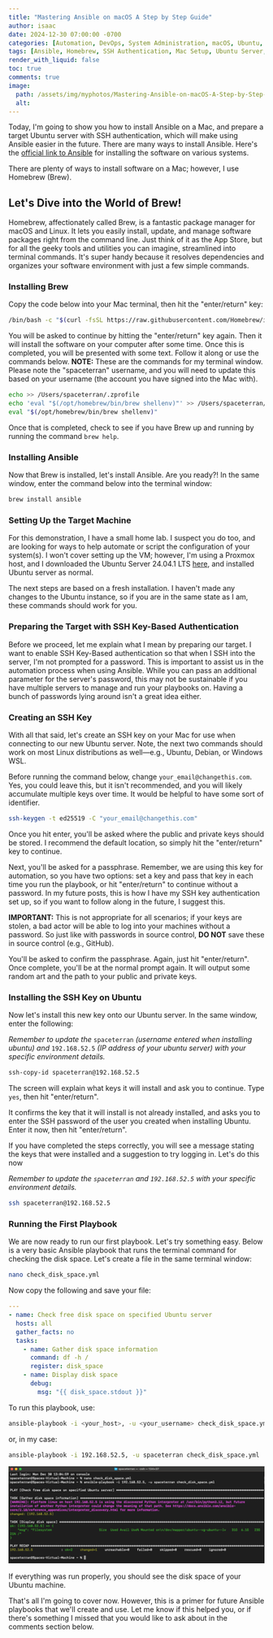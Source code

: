 ```yaml
---
title: "Mastering Ansible on macOS A Step by Step Guide"
author: isaac
date: 2024-12-30 07:00:00 -0700
categories: [Automation, DevOps, System Administration, macOS, Ubuntu, HomeLab, Tutorials and Guides]
tags: [Ansible, Homebrew, SSH Authentication, Mac Setup, Ubuntu Server, Terminal Commands, Playbook, SSH Key Generation, Proxmox, Step-by-Step Guide]
render_with_liquid: false
toc: true
comments: true
image:
  path: /assets/img/myphotos/Mastering-Ansible-on-macOS-A-Step-by-Step-Guide/Mastering-Ansible-on-macOS-A-Step-by-Step-Guide.png
  alt: 
---
```


Today, I'm going to show you how to install Ansible on a Mac, and prepare a target Ubuntu server with SSH authentication, which will make using Ansible easier in the future. There are many ways to install Ansible. Here's the [official link to Ansible](https://docs.ansible.com/ansible/latest/installation_guide/installation_distros.html) for installing the software on various systems.

There are plenty of ways to install software on a Mac; however, I use Homebrew (Brew).

## Let's Dive into the World of Brew!

Homebrew, affectionately called Brew, is a fantastic package manager for macOS and Linux. It lets you easily install, update, and manage software packages right from the command line. Just think of it as the App Store, but for all the geeky tools and utilities you can imagine, streamlined into terminal commands. It's super handy because it resolves dependencies and organizes your software environment with just a few simple commands.

### Installing Brew

Copy the code below into your Mac terminal, then hit the "enter/return" key:

```bash
/bin/bash -c "$(curl -fsSL https://raw.githubusercontent.com/Homebrew/install/HEAD/install.sh)"
```

You will be asked to continue by hitting the "enter/return" key again. Then it will install the software on your computer after some time. Once this is completed, you will be presented with some text. Follow it along or use the commands below. **NOTE:** These are the commands for my terminal window. Please note the "spaceterran" username, and you will need to update this based on your username (the account you have signed into the Mac with).

```bash
echo >> /Users/spaceterran/.zprofile
echo 'eval "$(/opt/homebrew/bin/brew shellenv)"' >> /Users/spaceterran/.zprofile
eval "$(/opt/homebrew/bin/brew shellenv)"
```

Once that is completed, check to see if you have Brew up and running by running the command `brew help`.

### Installing Ansible

Now that Brew is installed, let's install Ansible. Are you ready?! In the same window, enter the command below into the terminal window:

```bash
brew install ansible
```

### Setting Up the Target Machine

For this demonstration, I have a small home lab. I suspect you do too, and are looking for ways to help automate or script the configuration of your system(s). I won't cover setting up the VM; however, I'm using a Proxmox host, and I downloaded the Ubuntu Server 24.04.1 LTS [here](https://releases.ubuntu.com/24.04.1/ubuntu-24.04.1-live-server-amd64.iso), and installed Ubuntu server as normal.

The next steps are based on a fresh installation. I haven't made any changes to the Ubuntu instance, so if you are in the same state as I am, these commands should work for you.

### Preparing the Target with SSH Key-Based Authentication

Before we proceed, let me explain what I mean by preparing our target. I want to enable SSH Key-Based authentication so that when I SSH into the server, I'm not prompted for a password. This is important to assist us in the automation process when using Ansible. While you can pass an additional parameter for the server's password, this may not be sustainable if you have multiple servers to manage and run your playbooks on. Having a bunch of passwords lying around isn't a great idea either.

### Creating an SSH Key

With all that said, let's create an SSH key on your Mac for use when connecting to our new Ubuntu server. Note, the next two commands should work on most Linux distributions as well—e.g., Ubuntu, Debian, or Windows WSL.

Before running the command below, change `your_email@changethis.com`. Yes, you could leave this, but it isn't recommended, and you will likely accumulate multiple keys over time. It would be helpful to have some sort of identifier.

```bash
ssh-keygen -t ed25519 -C "your_email@changethis.com"
```

Once you hit enter, you'll be asked where the public and private keys should be stored. I recommend the default location, so simply hit the "enter/return" key to continue.

Next, you'll be asked for a passphrase. Remember, we are using this key for automation, so you have two options: set a key and pass that key in each time you run the playbook, or hit "enter/return" to continue without a password. In my future posts, this is how I have my SSH key authentication set up, so if you want to follow along in the future, I suggest this.

**IMPORTANT:** This is not appropriate for all scenarios; if your keys are stolen, a bad actor will be able to log into your machines without a password. So just like with passwords in source control, **DO NOT** save these in source control (e.g., GitHub).

You'll be asked to confirm the passphrase. Again, just hit "enter/return". Once complete, you'll be at the normal prompt again. It will output some random art and the path to your public and private keys.

### Installing the SSH Key on Ubuntu

Now let's install this new key onto our Ubuntu server. In the same window, enter the following:

_Remember to update the_ `spaceterran` _(username entered when installing ubuntu) and_ `192.168.52.5` _(IP address of your ubuntu server) with your specific environment details._

```bash
ssh-copy-id spaceterran@192.168.52.5
```

The screen will explain what keys it will install and ask you to continue. Type `yes`, then hit "enter/return".

It confirms the key that it will install is not already installed, and asks you to enter the SSH password of the user you created when installing Ubuntu. Enter it now, then hit "enter/return".

If you have completed the steps correctly, you will see a message stating the keys that were installed and a suggestion to try logging in. Let's do this now

*Remember to update the `spaceterran` and `192.168.52.5` with your specific environment details.*

```bash
ssh spaceterran@192.168.52.5
```

### Running the First Playbook

We are now ready to run our first playbook. Let's try something easy. Below is a very basic Ansible playbook that runs the terminal command for checking the disk space. Let's create a file in the same terminal window:

```bash
nano check_disk_space.yml
```

Now copy the following and save your file:

```yaml
---
- name: Check free disk space on specified Ubuntu server
  hosts: all
  gather_facts: no
  tasks:
    - name: Gather disk space information
      command: df -h /
      register: disk_space
    - name: Display disk space
      debug:
        msg: "{{ disk_space.stdout }}"
```

To run this playbook, use:

```bash
ansible-playbook -i <your_host>, -u <your_username> check_disk_space.yml
```

or, in my case:

```bash
ansible-playbook -i 192.168.52.5, -u spaceterran check_disk_space.yml
```

![screenshot playbook ran](/assets/img/myphotos/Mastering-Ansible-on-macOS-A-Step-by-Step-Guide/screenshot-playbook-ran.png)

If everything was run properly, you should see the disk space of your Ubuntu machine.

That's all I'm going to cover now. However, this is a primer for future Ansible playbooks that we'll create and use. Let me know if this helped you, or if there's something I missed that you would like to ask about in the comments section below.
